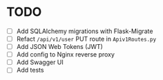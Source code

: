 # TODO

- [ ] Add SQLAlchemy migrations with Flask-Migrate
- [ ] Refact `/api/v1/user` PUT route in `Apiv1Routes.py`
- [ ] Add JSON Web Tokens (JWT)
- [ ] Add config to Nginx reverse proxy
- [ ] Add Swagger UI
- [ ] Add tests
